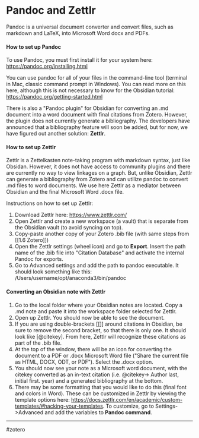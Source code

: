 # Pandoc and Zettlr

Pandoc is a universal document converter and convert files, such as markdown and LaTeX, into Microsoft Word docx and PDFs. 

#### How to set up Pandoc
To use Pandoc, you must first install it for your system here: https://pandoc.org/installing.html

You can use pandoc for all of your files in the command-line tool (terminal in Mac, classic command prompt in Windows). You can read more on this here, although this is not necessary to know for the Obsidian tutorial: https://pandoc.org/getting-started.html

There is also a "Pandoc plugin" for Obsidian for converting an .md document into a word document with final citations from Zotero. However, the plugin does not currently generate a bibliography. The developers have announced that a bibliography feature will soon be added, but for now, we have figured out another solution: **Zettlr**.

#### How to set up Zettlr

Zettlr is a Zettelkasten note-taking program with markdown syntax, just like Obsidan. However, it does not have access to community plugins and there are currently no way to view linkages on a graph. But, unlike Obsidian, Zettlr can generate a bibliography from Zotero and can utilize pandoc to convert .md files to word documents. We use here Zettlr as a mediator between Obsidian and the final Microsoft Word .docx file.

Instructions on how to set up Zettlr:
1. Download Zettlr here: https://www.zettlr.com/
2. Open Zettlr and create a new workspace (a vault) that is separate from the Obsidian vault (to avoid syncing on top).
3. Copy-paste another copy of your Zotero .bib file (with same steps from [[1.6 Zotero]])
4. Open the Zettlr settings (wheel icon) and go to **Export**. Insert the path name of the .bib file into "Citation Database" and activate the internal Pandoc for exports.
5. Go to Advanced settings and add the path to pandoc executable. It should look something like this: /Users/username/opt/anaconda3/bin/pandoc

####  Converting an Obsidian note with Zettlr
1. Go to the local folder where your Obsidian notes are located. Copy a .md note and paste it into the workspace folder selected for Zettlr.
2. Open up Zettlr. You should now be able to see the document.
3. If you are using double-brackets [[]] around citations in Obsidian, be sure to remove the second bracket, so that there is only one. It should look like [@citekey]. From here, Zettlr will recognize these citations as part of the .bib file.
4. At the top of the window, there will be an icon for converting the document to a PDF or .docx Microsoft Word file ("Share the current file as HTML, DOCX, ODT, or PDF"). Select the .docx option.
5. You should now see your note as a Microsoft word document, with the citekey converted as an in-text citation (i.e. @citekey-> Author last, initial first. year) and a generated bibliography at the bottom.
6. There may be some formatting that you would like to do this (final font and colors in Word). These can be customized in Zettlr by viewing the template options here: https://docs.zettlr.com/en/academic/custom-templates/#hacking-your-templates. To customize, go to Settings->Advanced and add the variables to **Pandoc command**.








---
#zotero
